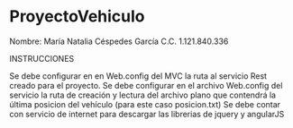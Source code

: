 # ProyectoVehiculo

Nombre: María Natalia Céspedes García
C.C. 1.121.840.336


INSTRUCCIONES 

Se debe configurar en en Web.config del MVC la ruta al servicio Rest creado para el proyecto.
Se debe configurar en el archivo Web.config del servicio la ruta de creación y lectura del archivo plano que contendrá la última posicion del vehículo (para este caso posicion.txt)
Se debe contar con servicio de internet para descargar las librerias de jquery y angularJS

